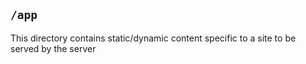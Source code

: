 ## `/app`

This directory contains static/dynamic content specific to a site to be served by the server